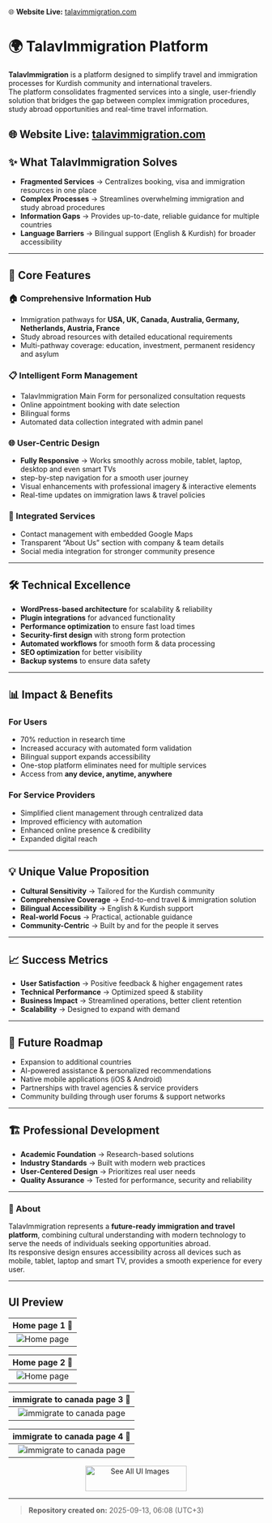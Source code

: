 🌐 **Website Live:** <a href="https://talavimmigration.com" target="_blank" rel="noopener noreferrer">talavimmigration.com</a>



# 🌍 TalavImmigration Platform

**TalavImmigration** is a platform designed to simplify travel and immigration processes for Kurdish community and international travelers.  
The platform consolidates fragmented services into a single, user-friendly solution that bridges the gap between complex immigration procedures, study abroad opportunities and real-time travel information.

🌐 **Website Live:** [talavimmigration.com](https://talavimmigration.com)
---

## ✨ What TalavImmigration Solves
- **Fragmented Services** → Centralizes booking, visa and immigration resources in one place  
- **Complex Processes** → Streamlines overwhelming immigration and study abroad procedures  
- **Information Gaps** → Provides up-to-date, reliable guidance for multiple countries  
- **Language Barriers** → Bilingual support (English & Kurdish) for broader accessibility  

---

## 🚀 Core Features
### 🏠 Comprehensive Information Hub
- Immigration pathways for **USA, UK, Canada, Australia, Germany, Netherlands, Austria, France**  
- Study abroad resources with detailed educational requirements  
- Multi-pathway coverage: education, investment, permanent residency and asylum  

### 📋 Intelligent Form Management
- TalavImmigration Main Form for personalized consultation requests  
- Online appointment booking with date selection  
- Bilingual forms 
- Automated data collection integrated with admin panel  

### 🌐 User-Centric Design
- **Fully Responsive** → Works smoothly across mobile, tablet, laptop, desktop and even smart TVs  
- step-by-step navigation for a smooth user journey  
- Visual enhancements with professional imagery & interactive elements  
- Real-time updates on immigration laws & travel policies  

### 📍 Integrated Services
- Contact management with embedded Google Maps  
- Transparent “About Us” section with company & team details  
- Social media integration for stronger community presence  

---

## 🛠️ Technical Excellence
- **WordPress-based architecture** for scalability & reliability  
- **Plugin integrations** for advanced functionality  
- **Performance optimization** to ensure fast load times  
- **Security-first design** with strong form protection  
- **Automated workflows** for smooth form & data processing  
- **SEO optimization** for better visibility  
- **Backup systems** to ensure data safety  

---

## 📊 Impact & Benefits
### For Users
- 70% reduction in research time  
- Increased accuracy with automated form validation  
- Bilingual support expands accessibility
- One-stop platform eliminates need for multiple services  
- Access from **any device, anytime, anywhere**  

### For Service Providers
- Simplified client management through centralized data  
- Improved efficiency with automation  
- Enhanced online presence & credibility  
- Expanded digital reach  

---

## 💡 Unique Value Proposition
- **Cultural Sensitivity** → Tailored for the Kurdish community  
- **Comprehensive Coverage** → End-to-end travel & immigration solution  
- **Bilingual Accessibility** → English & Kurdish support  
- **Real-world Focus** → Practical, actionable guidance  
- **Community-Centric** → Built by and for the people it serves  

---

## 📈 Success Metrics
- **User Satisfaction** → Positive feedback & higher engagement rates  
- **Technical Performance** → Optimized speed & stability  
- **Business Impact** → Streamlined operations, better client retention  
- **Scalability** → Designed to expand with demand  

---

## 🔮 Future Roadmap
- Expansion to additional countries  
- AI-powered assistance & personalized recommendations  
- Native mobile applications (iOS & Android)  
- Partnerships with travel agencies & service providers  
- Community building through user forums & support networks  

---

## 🏗️ Professional Development
- **Academic Foundation** → Research-based solutions  
- **Industry Standards** → Built with modern web practices  
- **User-Centered Design** → Prioritizes real user needs  
- **Quality Assurance** → Tested for performance, security and reliability  

---

### 📌 About
TalavImmigration represents a **future-ready immigration and travel platform**, combining cultural understanding with modern technology to serve the needs of individuals seeking opportunities abroad.  
Its responsive design ensures accessibility across all devices such as mobile, tablet, laptop and smart TV, provides a smooth experience for every user.

---

## UI Preview

|Home page 1 🔽|
|:---------------:|
|![Home page ](docs/ui/Home-page-1.png)|

|Home page 2 🔽|
|:---------------:|
|![Home page ](docs\ui\home-page-2.png)|

|immigrate to canada page 3 🔽|
|:---------------:|
|![immigrate to canada page ](docs\ui\immigrate-to-canada-page-3.png)|

|immigrate to canada page 4 🔽|
|:---------------:|
|![immigrate to canada page ](docs\ui\immigrate-to-canada-page-4.png)|
<p align="center">
  <a href="docs/ui-gallery.md">
    <img src="https://img.shields.io/badge/See%20All%20UI%20Images-2b90d9" alt="See All UI Images" width="200" height="50">
  </a>
</p>

---
> **Repository created on:** 2025-09-13, 06:08 (UTC+3)
